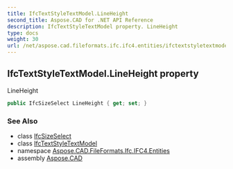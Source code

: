 ```yaml
---
title: IfcTextStyleTextModel.LineHeight
second_title: Aspose.CAD for .NET API Reference
description: IfcTextStyleTextModel property. LineHeight
type: docs
weight: 30
url: /net/aspose.cad.fileformats.ifc.ifc4.entities/ifctextstyletextmodel/lineheight/
---
```

## IfcTextStyleTextModel.LineHeight property

LineHeight

```csharp
public IfcSizeSelect LineHeight { get; set; }
```

### See Also

* class [IfcSizeSelect](../../../aspose.cad.fileformats.ifc.ifc4.types/ifcsizeselect/)
* class [IfcTextStyleTextModel](../)
* namespace [Aspose.CAD.FileFormats.Ifc.IFC4.Entities](../../ifctextstyletextmodel/)
* assembly [Aspose.CAD](../../../)


